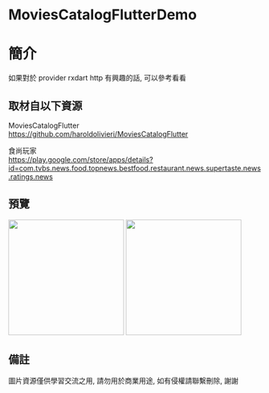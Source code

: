 # MoviesCatalogFlutterDemo

簡介
==================================
如果對於 provider rxdart http 有興趣的話, 可以參考看看                                 

取材自以下資源
--------
MoviesCatalogFlutter                                                                 
https://github.com/haroldolivieri/MoviesCatalogFlutter     
                  	
食尚玩家                                                                 
https://play.google.com/store/apps/details?id=com.tvbs.news.food.topnews.bestfood.restaurant.news.supertaste.news.ratings.news
                  
預覽
--------
<p align="left">
  <img src="https://i.imgur.com/znp4sjf.png" width="230"/>
  <img src="https://i.imgur.com/sx8B56l.png" width="230"/>
</p> 

備註
--------
圖片資源僅供學習交流之用, 請勿用於商業用途, 如有侵權請聯繫刪除, 謝謝
